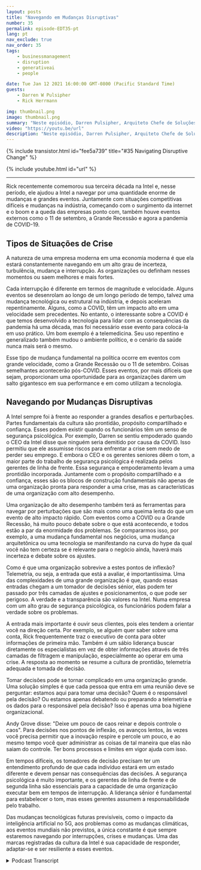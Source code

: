 ```yaml
---
layout: posts
title: "Navegando em Mudanças Disruptivas"
number: 35
permalink: episode-EDT35-pt
lang: pt
nav_exclude: true
nav_order: 35
tags:
    - businessmanagement
    - disruption
    - generativeai
    - people

date: Tue Jan 12 2021 16:00:00 GMT-0800 (Pacific Standard Time)
guests:
    - Darren W Pulsipher
    - Rick Herrmann

img: thumbnail.png
image: thumbnail.png
summary: "Neste episódio, Darren Pulsipher, Arquiteto Chefe de Soluções do Setor Público, e Rick Hermann, Diretor do Setor Público dos EUA, da Intel, discutem como a Intel tem sido bem-sucedida na navegação de mudanças disruptivas nas últimas três décadas."
video: "https://youtu.be/url"
description: "Neste episódio, Darren Pulsipher, Arquiteto Chefe de Soluções do Setor Público, e Rick Hermann, Diretor do Setor Público dos EUA, da Intel, discutem como a Intel tem sido bem-sucedida na navegação de mudanças disruptivas nas últimas três décadas."
---
```


<div>
{% include transistor.html id="fee5a739" title="#35 Navigating Disruptive Change" %}

{% include youtube.html id="url" %}
</div>

---

Rick recentemente comemorou sua terceira década na Intel e, nesse período, ele ajudou a Intel a navegar por uma quantidade enorme de mudanças e grandes eventos. Juntamente com situações competitivas difíceis e mudanças na indústria, começando com o surgimento da internet e o boom e a queda das empresas ponto com, também houve eventos externos como o 11 de setembro, a Grande Recessão e agora a pandemia de COVID-19.

## Tipos de Situações de Crise

A natureza de uma empresa moderna em uma economia moderna é que ela estará constantemente navegando em um alto grau de incerteza, turbulência, mudança e interrupção. As organizações ou definham nesses momentos ou saem melhores e mais fortes.

Cada interrupção é diferente em termos de magnitude e velocidade. Alguns eventos se desenrolam ao longo de um longo período de tempo, talvez uma mudança tecnológica ou estrutural na indústria, e depois aceleram repentinamente. Alguns, como a COVID, têm um impacto alto em uma velocidade sem precedentes. No entanto, o interessante sobre a COVID é que temos desenvolvido a tecnologia para lidar com as consequências da pandemia há uma década, mas foi necessário esse evento para colocá-la em uso prático. Um bom exemplo é a telemedicina. Seu uso repentino e generalizado também mudou o ambiente político, e o cenário da saúde nunca mais será o mesmo.

Esse tipo de mudança fundamental na política ocorre em eventos com grande velocidade, como a Grande Recessão ou o 11 de setembro. Coisas semelhantes acontecerão pós-COVID. Esses eventos, por mais difíceis que sejam, proporcionam uma oportunidade para as organizações darem um salto gigantesco em sua performance e em como utilizam a tecnologia.

## Navegando por Mudanças Disruptivas

A Intel sempre foi à frente ao responder a grandes desafios e perturbações. Partes fundamentais da cultura são prontidão, propósito compartilhado e confiança. Esses podem existir quando os funcionários têm um senso de segurança psicológica. Por exemplo, Darren se sentiu empoderado quando o CEO da Intel disse que ninguém seria demitido por causa da COVID. Isso permitiu que ele assumisse riscos para enfrentar a crise sem medo de perder seu emprego. E embora o CEO e os gerentes seniores dêem o tom, a maior parte do trabalho de segurança psicológica é realizada pelos gerentes de linha de frente. Essa segurança e empoderamento levam a uma prontidão incorporada. Juntamente com o propósito compartilhado e a confiança, esses são os blocos de construção fundamentais não apenas de uma organização pronta para responder a uma crise, mas as características de uma organização com alto desempenho.

Uma organização de alto desempenho também terá as ferramentas para navegar por perturbações que são mais como uma queima lenta do que um evento de alto impacto rápido. Com eventos como a COVID ou a Grande Recessão, há muito pouco debate sobre o que está acontecendo, e todos estão a par da enormidade dos problemas. Se compararmos isso, por exemplo, a uma mudança fundamental nos negócios, uma mudança arquitetônica ou uma tecnologia se manifestando na curva do hype da qual você não tem certeza se é relevante para o negócio ainda, haverá mais incerteza e debate sobre os ajustes.

Como é que uma organização sobrevive a estes pontos de inflexão? Telemetria, ou seja, a entrada que está a avaliar, é importantíssima. Uma das complexidades de uma grande organização é que, quando essas entradas chegam a um tomador de decisões sénior, elas podem ter passado por três camadas de ajustes e posicionamentos, o que pode ser perigoso. A verdade e a transparência são valores na Intel. Numa empresa com um alto grau de segurança psicológica, os funcionários podem falar a verdade sobre os problemas.

A entrada mais importante é ouvir seus clientes, pois eles tendem a orientar você na direção certa. Por exemplo, se alguém quer saber sobre uma conta, Rick frequentemente traz o executivo de conta para obter informações de primeira mão. Também é um sábio liderança buscar diretamente os especialistas em vez de obter informações através de três camadas de filtragem e manipulação, especialmente ao operar em uma crise. A resposta ao momento se resume a cultura de prontidão, telemetria adequada e tomada de decisão.

Tomar decisões pode se tornar complicado em uma organização grande. Uma solução simples é que cada pessoa que entra em uma reunião deve se perguntar: estamos aqui para tomar uma decisão? Quem é o responsável pela decisão? Ou estamos apenas debatendo ou preparando a telemetria e os dados para o responsável pela decisão? Isso é apenas uma boa higiene organizacional.

Andy Grove disse: "Deixe um pouco de caos reinar e depois controle o caos". Para decisões nos pontos de inflexão, os avanços lentos, às vezes você precisa permitir que a inovação respire e percole um pouco, e ao mesmo tempo você quer administrar as coisas de tal maneira que elas não saiam do controle. Ter bons processos e limites em vigor ajuda com isso.

Em tempos difíceis, os tomadores de decisão precisam ter um entendimento profundo de que cada indivíduo estará em um estado diferente e devem pensar nas consequências das decisões. A segurança psicológica é muito importante, e os gerentes de linha de frente e de segunda linha são essenciais para a capacidade de uma organização executar bem em tempos de interrupção. A liderança sênior é fundamental para estabelecer o tom, mas esses gerentes assumem a responsabilidade pelo trabalho.

Das mudanças tecnológicas futuras previsíveis, como o impacto da inteligência artificial no 5G, aos problemas como as mudanças climáticas, aos eventos mundiais não previstos, a única constante é que sempre estaremos navegando por interrupções, crises e mudanças. Uma das marcas registradas da cultura da Intel é sua capacidade de responder, adaptar-se e ser resiliente a esses eventos.



<details>
<summary> Podcast Transcript </summary>

<p></p>

</details>
